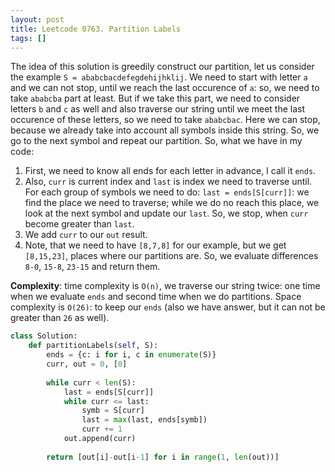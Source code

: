 ```yaml
---
layout: post
title: Leetcode 0763. Partition Labels
tags: []
---
```


The idea of this solution is greedily construct our partition, let us consider the example
`S = ababcbacdefegdehijhklij`. We need to start with letter `a` and we can not stop, until we reach the last occurence of `a`: so, we need to take `ababcba` part at least. But if we take this part, we need to consider letters `b` and `c` as well and also traverse our string until we meet the last occurence of these letters, so we need to take `ababcbac`. Here we can stop, because we already take into account all symbols inside this string. So, we go to the next symbol and repeat our partition. So, what we have in my code:

1. First, we need to know all ends for each letter in advance, I call it `ends`.
2. Also, `curr` is current index and `last` is index we need to traverse until. For each group of symbols we need to do: `last = ends[S[curr]]`: we find the place we need to traverse; while we do no reach this place, we look at the next symbol and update our `last`. So, we stop, when `curr` become greater than `last`.
3. We add `curr` to our `out` result. 
4. Note, that we need to have `[8,7,8]` for our example, but we get `[8,15,23]`, places where our partitions are. So, we evaluate differences `8-0`, `15-8`, `23-15` and return them.

**Complexity**: time complexity is `O(n)`, we traverse our string twice: one time when we evaluate `ends` and second time when we do partitions. Space complexity is `O(26)`: to keep our `ends` (also we have answer, but it can not be greater than `26` as well).

```python
class Solution:
    def partitionLabels(self, S):
        ends = {c: i for i, c in enumerate(S)}        
        curr, out = 0, [0]
        
        while curr < len(S):
            last = ends[S[curr]]
            while curr <= last:
                symb = S[curr]
                last = max(last, ends[symb])
                curr += 1
            out.append(curr)
        
        return [out[i]-out[i-1] for i in range(1, len(out))]
```
